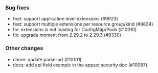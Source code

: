 ### Bug fixes
- feat: support application level extensions (#9923)
- feat: support multiple extensions per resource group/kind (#9834)
- fix: extensions is not loading for ConfigMap/Pods (#10010)
- fix: upgrade moment from 2.29.2 to 2.29.3 (#9330)
### Other changes
- chore: update parse-url (#10101)
- docs: add api field example in the appset security doc (#10087)